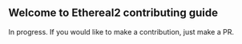 ## Welcome to Ethereal2 contributing guide 

In progress. If you would like to make a contribution, just make a PR.